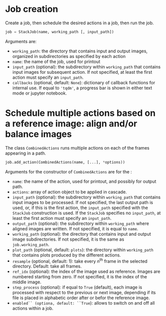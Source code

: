 # Job creation

Create a job, then schedule the desired actions in a job, then run the job.

```python
job = StackJob(name, working_path [, input_path])
```

Arguments are:
* ```working_path```: the directory that contains input and output images, organized in subdirectories as specified by each action
* ```name```: the name of the job, used for printout
* ```input_path``` (optional): the subdirectory within ```working_path``` that contains input images for subsequent action. If not specified, at least the first action must specify an ```input_path```.
* ```callbacks``` (optional, default: ```None```): dictionary of callback functions for internal use. If equal to ```'tqdm'```, a progress bar is shown in either text mode or jupyter notebook.

# Schedule multiple actions based on a reference image: align and/or balance images

The class ```CombinedActions``` runs multiple actions on each of the frames appearing in a path.

```python
job.add_action(CombinedActions(name, [...], *options))
```
Arguments for the constructor of ```CombinedActions``` are for the :
* ```name```: the name of the action, used for printout, and possibly for output path.
* ```actions```: array of action object to be applied in cascade.
* ```input_path``` (optional): the subdirectory within ```working_path``` that contains input images to be processed. If not specified, the last output path is used, or, if this is the first action, the ```input_path``` specified with the ```StackJob``` construction is used. If the ```StackJob``` specifies no ```input_path```, at least the first action must specify an  ```input_path```.
* ```output_path``` (optional): the subdirectory within ```working_path``` where aligned images are written. If not specified,  it is equal to  ```name```.
* ```working_path``` (optional): the directory that contains input and output image subdirectories. If not specified, it is the same as ```job.working_path```.
* ```plot_path``` (optional, default: ```plots```): the directory within ```working_path``` that contains plots produced by the different actions.
* ```resample``` (optional, default: 1): take every *n*<sup>th</sup> frame in the selected directory. Default: take all frames.
* ```ref_idx``` (optional): the index of the image used as reference. Images are numbered starting from zero. If not specified, it is the index of the middle image.
* ```step_process``` (optional): if equal to ```True``` (default), each image is processed with respect to the previous or next image, depending if its file is placed in alphabetic order after or befor the reference image.
* ```enabled`` (optiona, default: ``True```): allows to switch on and off all actions within a job.